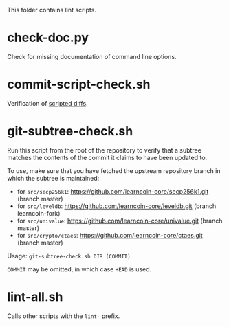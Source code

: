 This folder contains lint scripts.

check-doc.py
============
Check for missing documentation of command line options.

commit-script-check.sh
======================
Verification of [scripted diffs](/doc/developer-notes.md#scripted-diffs).

git-subtree-check.sh
====================
Run this script from the root of the repository to verify that a subtree matches the contents of
the commit it claims to have been updated to.

To use, make sure that you have fetched the upstream repository branch in which the subtree is
maintained:
* for `src/secp256k1`: https://github.com/learncoin-core/secp256k1.git (branch master)
* for `src/leveldb`: https://github.com/learncoin-core/leveldb.git (branch learncoin-fork)
* for `src/univalue`: https://github.com/learncoin-core/univalue.git (branch master)
* for `src/crypto/ctaes`: https://github.com/learncoin-core/ctaes.git (branch master)

Usage: `git-subtree-check.sh DIR (COMMIT)`

`COMMIT` may be omitted, in which case `HEAD` is used.

lint-all.sh
===========
Calls other scripts with the `lint-` prefix.
